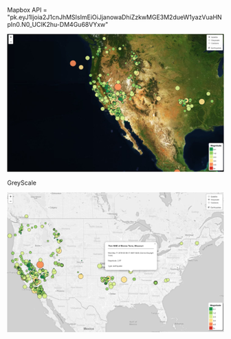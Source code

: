 Mapbox API = "pk.eyJ1Ijoia2J1cnJhMSIsImEiOiJjanowaDhiZzkwMGE3M2dueW1yazVuaHNpIn0.N0_UClK2hu-DM4Gu68VYxw"

![Map](https://github.com/burrav93/Dataviz/blob/master/LefletHw/FinalImage/finalImage.JPG)

GreyScale

![Map](https://github.com/burrav93/Dataviz/blob/master/LefletHw/FinalImage/finalImagegrey.JPG)



